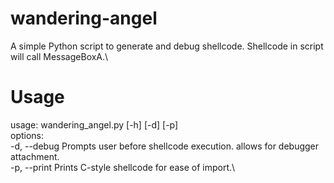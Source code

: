 # wandering-angel
A simple Python script to generate and debug shellcode. Shellcode in script will call MessageBoxA.\

# Usage
usage: wandering_angel.py [-h] [-d] [-p]\
options:\
  -d, --debug  Prompts user before shellcode execution. allows for debugger attachment.\
  -p, --print  Prints C-style shellcode for ease of import.\
